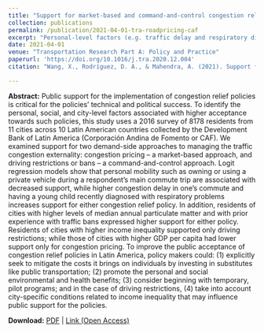 ```yaml
---
title: "Support for market-based and command-and-control congestion relief policies in Latin American cities: Effects of mobility, environmental health, and city-level factors"
collection: publications
permalink: /publication/2021-04-01-tra-roadpricing-caf
excerpt: "Personal-level factors (e.g. traffic delay and respiratory diseases) correlate with the public support for road pricing or driving ban; while city-level factors (e.g. PM2.5 and income inequaliy) correlates with the relative preferences between these two policies."
date: 2021-04-01
venue: "Transportation Research Part A: Policy and Practice"
paperurl: 'https://doi.org/10.1016/j.tra.2020.12.004'
citation: "Wang, X., Rodríguez, D. A., & Mahendra, A. (2021). Support for market-based and command-and-control congestion relief policies in Latin American cities: Effects of mobility, environmental health, and city-level factors. <i>Transportation Research Part A: Policy and Practice, 146</i>, 91-108."

---
```


**Abstract:**
Public support for the implementation of congestion relief policies is critical for the policies’ technical and political success. To identify the personal, social, and city-level factors associated with higher acceptance towards such policies, this study uses a 2016 survey of 8178 residents from 11 cities across 10 Latin American countries collected by the Development Bank of Latin America (Corporación Andina de Fomento or CAF). We examined support for two demand-side approaches to managing the traffic congestion externality: congestion pricing – a market-based approach, and driving restrictions or bans – a command-and-control approach. Logit regression models show that personal mobility such as owning or using a private vehicle during a respondent’s main commute trip are associated with decreased support, while higher congestion delay in one’s commute and having a young child recently diagnosed with respiratory problems increases support for either congestion relief policy. In addition, residents of cities with higher levels of median annual particulate matter and with prior experience with traffic bans expressed higher support for either policy. Residents of cities with higher income inequality supported only driving restrictions; while those of cities with higher GDP per capita had lower support only for congestion pricing. To improve the public acceptance of congestion relief policies in Latin America, policy makers could: (1) explicitly seek to mitigate the costs it brings on individuals by investing in substitutes like public transportation; (2) promote the personal and social environmental and health benefits; (3) consider beginning with temporary, pilot programs; and in the case of driving restrictions, (4) take into account city-specific conditions related to income inequality that may influence public support for the policies.

**Download:** [PDF](https://xizewang.github.io/files/2021-04-01-tra-roadpricing-caf.pdf) \| [Link (Open Access)](https://doi.org/10.1016/j.tra.2020.12.004)
